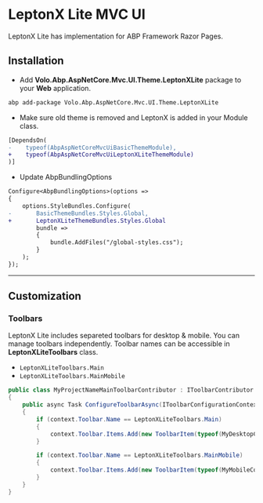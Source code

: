 # LeptonX Lite MVC UI
LeptonX Lite has implementation for ABP Framework Razor Pages.

## Installation

- Add **Volo.Abp.AspNetCore.Mvc.UI.Theme.LeptonXLite** package to your **Web** application.

```bash
abp add-package Volo.Abp.AspNetCore.Mvc.UI.Theme.LeptonXLite
```

- Make sure old theme is removed and LeptonX is added in your Module class.

```diff
[DependsOn(
-    typeof(AbpAspNetCoreMvcUiBasicThemeModule),
+    typeof(AbpAspNetCoreMvcUiLeptonXLiteThemeModule)
)]
```

- Update AbpBundlingOptions

```diff
Configure<AbpBundlingOptions>(options =>
{
    options.StyleBundles.Configure(
-       BasicThemeBundles.Styles.Global,
+       LeptonXLiteThemeBundles.Styles.Global
        bundle =>
        {
            bundle.AddFiles("/global-styles.css");
        }
    );
});
```

---

## Customization

### Toolbars
LeptonX Lite includes separeted toolbars for desktop & mobile. You can manage toolbars independently. Toolbar names can be accessible in **LeptonXLiteToolbars** class.

- `LeptonXLiteToolbars.Main`
- `LeptonXLiteToolbars.MainMobile`

```csharp
public class MyProjectNameMainToolbarContributor : IToolbarContributor
{
    public async Task ConfigureToolbarAsync(IToolbarConfigurationContext context)
    {
        if (context.Toolbar.Name == LeptonXLiteToolbars.Main)
        {
            context.Toolbar.Items.Add(new ToolbarItem(typeof(MyDesktopComponent)));
        }

        if (context.Toolbar.Name == LeptonXLiteToolbars.MainMobile)
        {
            context.Toolbar.Items.Add(new ToolbarItem(typeof(MyMobileComponent)));
        }
    }
}
```